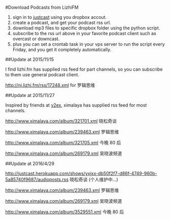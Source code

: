 #Download Podcasts from LizhiFM

1. sign in to [justcast](http://www.thejustcast.com/) using you dropbox accout.
2. create a podcast, and get your podcast rss url.
3. download mp3 files to specific dropbox folder using the python script.
4. subscribe to the rss url above in your favorite podcast client such as overcast or downcast.
5. plus you can set a crontab task in your vps server to run the script every Friday, and you get it completely automatically.


##Update at 2015/11/15

I find lizhi.fm has supplied rss feed for part channels, so you can subscribe to them use general podcast client.

http://nj.lizhi.fm/rss/17248.xml for 罗辑思维

##Update at 2015/11/27

Inspired by friends at [v2ex](https://www.v2ex.com/t/239246), ximalaya has supplied rss feed for most channels.

http://www.ximalaya.com/album/321701.xml 晓松奇谈 

http://www.ximalaya.com/album/239463.xml 罗辑思维 

http://www.ximalaya.com/album/321705.xml 今晚 80 后 

http://www.ximalaya.com/album/269179.xml 吴晓波频道

##Update at 2016/4/29

http://justcast.herokuapp.com/shows/yxjxx-db50f2f7-d86f-4749-960b-5a85740f9687/audioposts.rss 晓松奇谈 (个人维护中...)

http://www.ximalaya.com/album/239463.xml 罗辑思维 

http://www.ximalaya.com/album/269179.xml 吴晓波频道 

http://www.ximalaya.com/album/3529551.xml 今晚 80 后 



